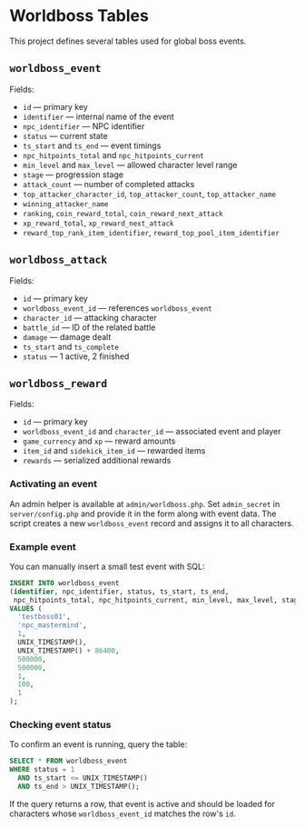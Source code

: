 # Worldboss Tables

This project defines several tables used for global boss events.

## `worldboss_event`
Fields:
- `id` — primary key
- `identifier` — internal name of the event
- `npc_identifier` — NPC identifier
- `status` — current state
- `ts_start` and `ts_end` — event timings
- `npc_hitpoints_total` and `npc_hitpoints_current`
- `min_level` and `max_level` — allowed character level range
- `stage` — progression stage
- `attack_count` — number of completed attacks
- `top_attacker_character_id`, `top_attacker_count`, `top_attacker_name`
- `winning_attacker_name`
- `ranking`, `coin_reward_total`, `coin_reward_next_attack`
- `xp_reward_total`, `xp_reward_next_attack`
- `reward_top_rank_item_identifier`, `reward_top_pool_item_identifier`

## `worldboss_attack`
Fields:
- `id` — primary key
- `worldboss_event_id` — references `worldboss_event`
- `character_id` — attacking character
- `battle_id` — ID of the related battle
- `damage` — damage dealt
- `ts_start` and `ts_complete`
- `status` — 1 active, 2 finished

## `worldboss_reward`
Fields:
- `id` — primary key
- `worldboss_event_id` and `character_id` — associated event and player
- `game_currency` and `xp` — reward amounts
- `item_id` and `sidekick_item_id` — rewarded items
- `rewards` — serialized additional rewards

### Activating an event

An admin helper is available at `admin/worldboss.php`. Set `admin_secret` in
`server/config.php` and provide it in the form along with event data. The script
creates a new `worldboss_event` record and assigns it to all characters.

### Example event

You can manually insert a small test event with SQL:

```sql
INSERT INTO worldboss_event
(identifier, npc_identifier, status, ts_start, ts_end,
 npc_hitpoints_total, npc_hitpoints_current, min_level, max_level, stage)
VALUES (
  'testboss01',
  'npc_mastermind',
  1,
  UNIX_TIMESTAMP(),
  UNIX_TIMESTAMP() + 86400,
  500000,
  500000,
  1,
  100,
  1
);
```

### Checking event status

To confirm an event is running, query the table:

```sql
SELECT * FROM worldboss_event
WHERE status = 1
  AND ts_start <= UNIX_TIMESTAMP()
  AND ts_end > UNIX_TIMESTAMP();
```

If the query returns a row, that event is active and should be loaded for
characters whose `worldboss_event_id` matches the row's `id`.
